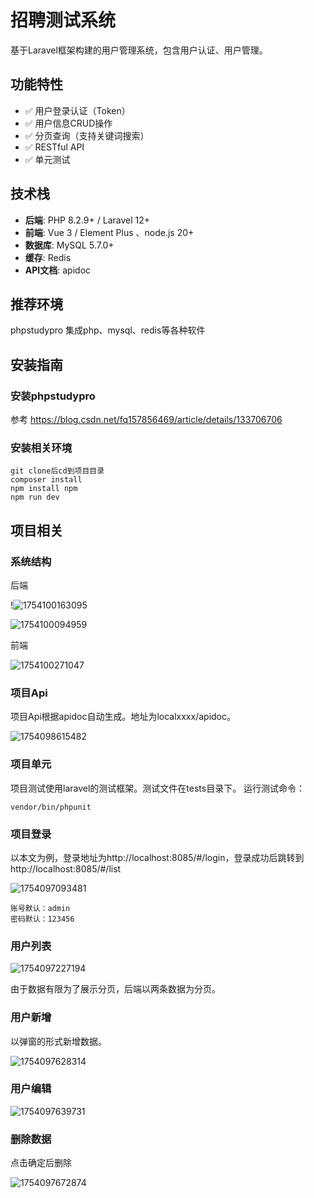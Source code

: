 # 招聘测试系统

基于Laravel框架构建的用户管理系统，包含用户认证、用户管理。

## 功能特性

- ✅ 用户登录认证（Token）
- ✅ 用户信息CRUD操作
- ✅ 分页查询（支持关键词搜索）
- ✅ RESTful API
- ✅ 单元测试

## 技术栈

- **后端**: PHP 8.2.9+ / Laravel 12+
- **前端**: Vue 3 / Element Plus 、node.js 20+
- **数据库**: MySQL 5.7.0+
- **缓存**: Redis
- **API文档**: apidoc

## 推荐环境

phpstudypro 集成php、mysql、redis等各种软件

## 安装指南

### 安装phpstudypro

参考 https://blog.csdn.net/fq157856469/article/details/133706706

### 安装相关环境

```
git clone后cd到项目目录
composer install 
npm install npm
npm run dev 

```

## 项目相关

### 系统结构

后端

!![1754100163095](images/README/1754100163095.png)

![1754100094959](images/README/1754100094959.png)

前端

![1754100271047](images/README/1754100271047.png)

### 项目Api

项目Api根据apidoc自动生成。地址为localxxxx/apidoc。

![1754098615482](images/README/1754098615482.png)

### 项目单元

项目测试使用laravel的测试框架。测试文件在tests目录下。
运行测试命令：

```
vendor/bin/phpunit
```

### 项目登录

以本文为例，登录地址为http://localhost:8085/#/login，登录成功后跳转到http://localhost:8085/#/list

![1754097093481](images/README/1754097093481.png)

```账号默认：admin
账号默认：admin
密码默认：123456
```

### 用户列表

![1754097227194](images/README/1754097227194.png)

由于数据有限为了展示分页，后端以两条数据为分页。

### 用户新增

以弹窗的形式新增数据。

![1754097628314](images/README/1754097628314.png)

### 用户编辑

![1754097639731](images/README/1754097639731.png)

### 删除数据

点击确定后删除

![1754097672874](images/README/1754097672874.png)
